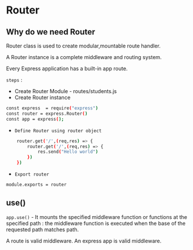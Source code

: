 # Router

## Why do we need Router

Router class is used to create modular,mountable route handler.

A Router instance is a complete middleware and routing system.

Every Express application has a built-in app route.

`steps` :

* Create Router Module - routes/students.js
* Create Router instance

```bash
const express  = require("express")
const router = express.Router()
const app = express();
```

* `Define Router using router object`

```bash
    router.get('/',(req,res) => {
        router.get('/',(req,res) => {
            res.send("Hello world")
        })
    })
```

* `Export router`

```bash
module.exports = router
```

## use()

`app.use()` - It mounts the specified middleware function or functions at the specified path : the middleware function is executed when the base of the requested path matches path.

A route is valid middleware.
An express app is valid middleware.
